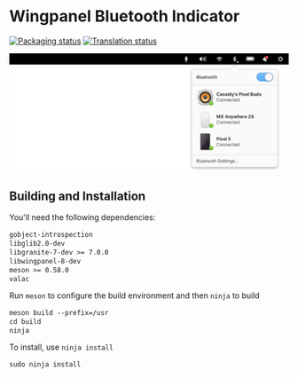 # Wingpanel Bluetooth Indicator
[![Packaging status](https://repology.org/badge/tiny-repos/wingpanel-indicator-bluetooth.svg)](https://repology.org/metapackage/wingpanel-indicator-bluetooth)
[![Translation status](https://l10n.elementaryos.org/widget/wingpanel/wingpanel-indicator-bluetooth/svg-badge.svg)](https://l10n.elementaryos.org/engage/wingpanel/)

![Screenshot](data/screenshot.png?raw=true)

## Building and Installation

You'll need the following dependencies:

    gobject-introspection
    libglib2.0-dev
    libgranite-7-dev >= 7.0.0
    libwingpanel-8-dev
    meson >= 0.58.0
    valac

Run `meson` to configure the build environment and then `ninja` to build

    meson build --prefix=/usr
    cd build
    ninja

To install, use `ninja install`

    sudo ninja install
